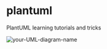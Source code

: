 # plantuml
PlantUML learning tutorials and tricks

![your-UML-diagram-name](http://www.plantuml.com/plantuml/proxy?cache=no&src=https://raw.githubusercontent.com/chaitenyay/plantuml/refs/heads/main/class-diagram/class-diagram.puml?token=GHSAT0AAAAAAC2SBBBJ7GKMMPCY62YJLWRYZZ4JTCA)